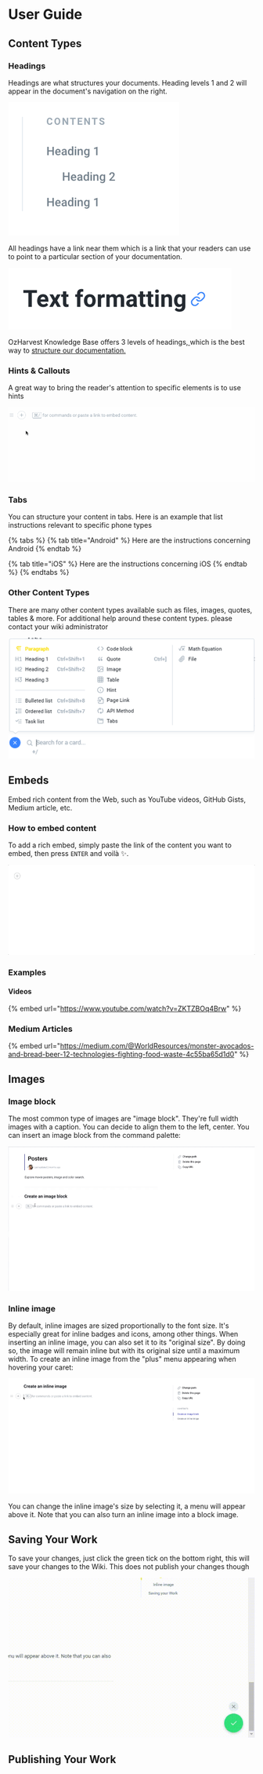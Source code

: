 # User Guide

## Content Types

### Headings

Headings are what structures your documents. Heading levels 1 and 2 will appear in the document's navigation on the right. 

![The mini table of contents shows the first two levels of headings](../.gitbook/assets/image%20%283%29.png)

All headings have a link near them which is a link that your readers can use to point to a particular section of your documentation.

![Headings generate links](../.gitbook/assets/image%20%286%29.png)

OzHarvest Knowledge Base offers 3 levels of headings,[ ](https://practicaltypography.com/headings.html)which is the best way to [structure our documentation.](https://practicaltypography.com/headings.html)

### Hints & Callouts

A great way to bring the reader's attention to specific elements is to use hints

![](../.gitbook/assets/assets_gitbook_-lvsubuxu11iwlh-75gp_-lvsvduf1qu6cns87ffu_hints.gif)

### Tabs

You can structure your content in tabs. Here is an example that list instructions relevant to specific phone types

{% tabs %}
{% tab title="Android" %}
Here are the instructions concerning Android
{% endtab %}

{% tab title="iOS" %}
Here are the instructions concerning iOS
{% endtab %}
{% endtabs %}

### Other Content Types

There are many other content types available such as files, images, quotes, tables & more. For additional help around these content types. please contact your wiki administrator

![Currently available content types](../.gitbook/assets/image%20%281%29.png)

## Embeds

Embed rich content from the Web, such as YouTube videos, GitHub Gists, Medium article, etc.

### How to embed content

To add a rich embed, simply paste the link of the content you want to embed, then press `ENTER` and voilà ✨.

![](../.gitbook/assets/assets_gitbook_-l9o5de7xrjact7ako1a_-l9o5x9i0bt9pwc0ftjp_gist.gif)

### Examples

#### Videos

{% embed url="https://www.youtube.com/watch?v=ZKTZBOq4Brw" %}

### Medium Articles

{% embed url="https://medium.com/@WorldResources/monster-avocados-and-bread-beer-12-technologies-fighting-food-waste-4c55ba65d1d0" %}

## Images

### Image block

The most common type of images are "image block". They're full width images with a caption. You can decide to align them to the left, center. You can insert an image block from the command palette:

![](../.gitbook/assets/8a8fa114116a1f9153aea10bcc564f27.gif)

### Inline image

By default, inline images are sized proportionally to the font size. It's especially great for inline badges and icons, among other things. When inserting an inline image, you can also set it to its "original size". By doing so, the image will remain inline but with its original size until a maximum width. To create an inline image from the "plus" menu appearing when hovering your caret:

![](../.gitbook/assets/a1e1db55eff37b43edf88fc26a290c7e.gif)

You can change the inline image's size by selecting it, a menu will appear above it. Note that you can also turn an inline image into a block image.

## Saving Your Work

To save your changes, just click the green tick on the bottom right, this will save your changes to the Wiki. This does not publish your changes though

![](../.gitbook/assets/ezgif-5-ff29bb394d91.gif)

##  Publishing Your Work



